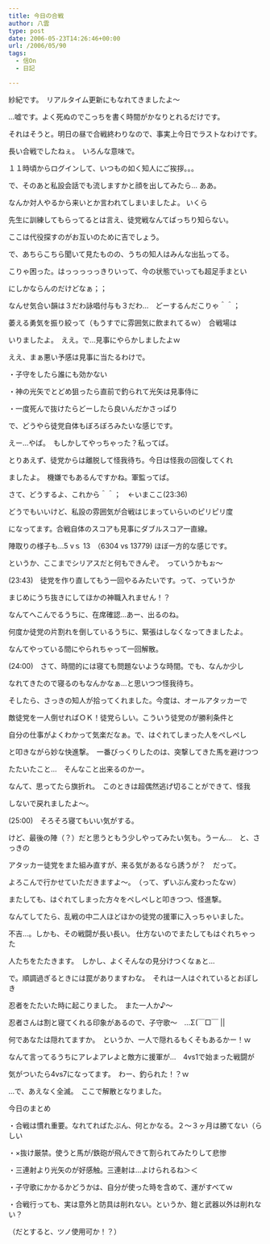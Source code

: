 ```yaml
---
title: 今日の合戦
author: 八雲
type: post
date: 2006-05-23T14:26:46+00:00
url: /2006/05/90
tags:
  - 信On
  - 日記

---
```

紗紀です。　リアルタイム更新にもなれてきましたよ～
  
…嘘です。よく死ぬのでこっちを書く時間がかなりとれるだけです。
  
それはそうと。明日の昼で合戦終わりなので、事実上今日でラストなわけです。
  
長い合戦でしたねぇ。　いろんな意味で。

１１時頃からログインして、いつもの如く知人にご挨拶。。。
  
で、そのあと私設会話でも流しますかと顔を出してみたら… ああ。
  
なんか対人やるから来いとか言われてしまいましたよ。 いくら
  
先生に訓練してもらってるとは言え、徒党戦なんてばっちり知らない。
  
ここは代役探すのがお互いのために吉でしょう。
  
で、あちらこちら聞いて見たものの、うちの知人はみんな出払ってる。
  
こりゃ困った。はっっっっっきりいって、今の状態でいっても超足手まとい
  
にしかならんのだけどなぁ；；
  
なんせ気合い韻は３だわ詠唱付与も３だわ…　どーするんだこりゃ＾＾；

萎える勇気を振り絞って（もうすでに雰囲気に飲まれてるｗ）　合戦場は
  
いりましたよ。　ええ。で…見事にやらかしましたよｗ
  
ええ、まぁ悪い予感は見事に当たるわけで。
  
・子守をしたら誰にも効かない
  
・神の光矢でとどめ狙ったら直前で釣られて光矢は見事侍に
  
・一度死んで抜けたらどーしたら良いんだかさっぱり
  
で、どうやら徒党自体もぼろぼろみたいな感じです。
  
えー…やば。　もしかしてやっちゃった？私ってば。
  
とりあえず、徒党からは離脱して怪我待ち。今日は怪我の回復してくれ
  
ましたよ。　機嫌でもあるんですかね。軍監ってば。

さて、どうするよ、これから＾＾；　←いまここ(23:36)
  
どうでもいいけど、私設の雰囲気が合戦はじまっていらいのピリピリ度
  
になってます。合戦自体のスコアも見事にダブルスコア一直線。
  
陣取りの様子も…5 vｓ 13　（6304 vs 13779) ほぼ一方的な感じです。
  
というか、ここまでシリアスだと何もできんぞ。　っていうかもぉ～

(23:43)　徒党を作り直してもう一回やるみたいです。って、っていうか
  
まじめにうち抜きにしてほかの神職入れません！？
  
なんてへこんでるうちに、在席確認…あー、出るのね。
  
何度か徒党の片割れを倒しているうちに、緊張はしなくなってきましたよ。
  
なんてやっている間にやられちゃって一回解散。

(24:00)　さて、時間的には寝ても問題ないような時間。でも、なんか少し
  
なれてきたので寝るのもなんかなぁ…と思いつつ怪我待ち。
  
そしたら、さっきの知人が拾ってくれました。今度は、オールアタッカーで
  
敵徒党を一人倒せればＯＫ！徒党らしい。こういう徒党のが勝利条件と
  
自分の仕事がよくわかって気楽だなぁ。で、はぐれてしまった人をぺしぺし
  
と叩きながら妙な快進撃。　一番びっくりしたのは、突撃してきた馬を避けつつ
  
たたいたこと…　そんなこと出来るのかー。
  
なんて、思ってたら旗折れ。　このときは超偶然逃げ切ることができて、怪我
  
しないで戻れましたよ～。

(25:00)　そろそろ寝てもいい気がする。
  
けど、最後の陣（？）だと思うともう少しやってみたい気も。うーん…　と、さっきの
  
アタッカー徒党をまた組み直すが、来る気があるなら誘うが？　だって。
  
よろこんで行かせていただきますよ～。　（って、ずいぶん変わったなｗ）
  
またしても、はぐれてしまった方々をペしぺしと叩きつつ、怪進撃。
  
なんてしてたら、乱戦の中二人ほどほかの徒党の援軍に入っちゃいました。
  
不吉…。しかも、その戦闘が長い長い。 仕方ないのでまたしてもはぐれちゃった
  
人たちをたたきます。　しかし、よくそんなの見分けつくなぁと…
  
で。順調過ぎるときには罠がありますわな。　それは一人はぐれているとおぼしき
  
忍者をたたいた時に起こりました。　また一人か♪～
  
忍者さんは割と寝てくれる印象があるので、子守歌～　…Σ(￣□￣ ||
  
何であなたは隠れてますか。　というか、一人で隠れるもくそもあるかー！ｗ
  
なんて言ってるうちにアレよアレよと敵方に援軍が…　4vs1で始まった戦闘が
  
気がついたら4vs7になってます。　わー、釣られた！？ｗ
  
…で、あえなく全滅。　ここで解散となりました。

今日のまとめ
  
・合戦は慣れ重要。なれてればたぶん、何とかなる。２～３ヶ月は勝てない（らしい
  
・×抜け厳禁。使うと馬が/鉄砲が飛んできて割られてみたりして悲惨
  
・三連射より光矢のが好感触。三連射は…よけられるね＞＜
  
・子守歌にかかるかどうかは、自分が使った時を含めて、運がすべてｗ
  
・合戦行っても、実は意外と防具は削れない。というか、鎧と武器以外は削れない？
    
（だとすると、ツノ使用可か！？）
